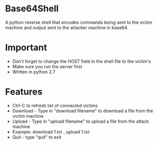 # Base64Shell
A python reverse shell that encodes commands being sent to the victim machine and output sent to the attacker machine in base64.

# Important
- Don't forget to change the HOST field in the shell file to the victim's 
- Make sure you run the server first
- Written in python 2.7

# Features
- Ctrl-C to refresh list of connected victims
- Download -  Type in "download filename" to download a file from the victim machine 
- Upload - Type in "upload filename" to upload a file from the attack machine
- Example: download 1.txt , upload 1.txt
- Quit - type "quit" to exit
